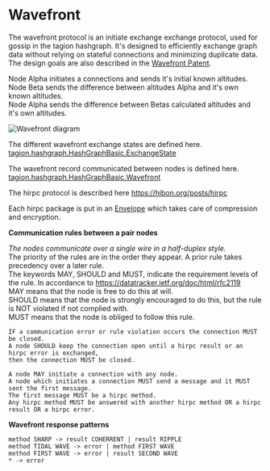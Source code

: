 # Wavefront

The wavefront protocol is an initiate exchange exchange protocol, used for gossip in the tagion hashgraph.
It's designed to efficiently exchange graph data without relying on stateful connections and minimizing duplicate data.
The design goals are also described in the [Wavefront Patent](/assets/Wavefront_Patent_EP_3851974.pdf).

Node Alpha initiates a connections and sends it's initial known altitudes.  
Node Beta sends the difference between altitudes Alpha and it's own known altitudes.  
Node Alpha sends the difference between Betas calculated altitudes and it's own altitudes.  

![Wavefront diagram](/assets/wavefront.png)

The different wavefront exchange states are defined here.
[tagion.hashgraph.HashGraphBasic.ExchangeState](https://ddoc.tagion.org/tagion.hashgraph.HashGraphBasic.ExchangeState.html)

The wavefront record communicated between nodes is defined here.
[tagion.hashgraph.HashGraphBasic.Wavefront](https://ddoc.tagion.org/tagion.hashgraph.HashGraphBasic.Wavefront.html)

The hirpc protocol is described here https://hibon.org/posts/hirpc

Each hirpc package is put in an [Envelope](/tech/protocols/envelope) which takes care of compression and encryption.

**Communication rules between a pair nodes**

*The nodes communicate over a single wire in a half-duplex style.*  
The priority of the rules are in the order they appear. A prior rule takes precedency over a later rule.  
The keywords MAY, SHOULD and MUST, indicate the requirement levels of the rule.
In accordance to https://datatracker.ietf.org/doc/html/rfc2119  
MAY means that the node is free to do this at will.  
SHOULD means that the node is strongly encouraged to do this, but the rule is NOT violated if not complied with.  
MUST means that the node is obliged to follow this rule.  

```
IF a communication error or rule violation occurs the connection MUST be closed.  
A node SHOULD keep the connection open until a hirpc result or an hirpc error is exchanged,
then the connection MUST be closed.  

A node MAY initiate a connection with any node.
A node which initiates a connection MUST send a message and it MUST sent the first message.  
The first message MUST be a hirpc method.  
Any hirpc method MUST be answered with another hirpc method OR a hirpc result OR a hirpc error.
```


**Wavefront response patterns**

```
method SHARP -> result COHERRENT | result RIPPLE
method TIDAL WAVE -> error | method FIRST WAVE
method FIRST WAVE -> error | result SECOND WAVE
* -> error  
```
